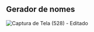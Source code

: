 ## Gerador de nomes

![Captura de Tela (528) - Editado](https://user-images.githubusercontent.com/99682808/218154251-7710f820-d23c-4741-8467-a212cd0b634f.png)

